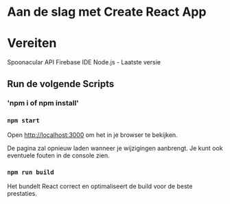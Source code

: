 # Aan de slag met Create React App
# Vereiten 
Spoonacular API
Firebase 
IDE 
Node.js - Laatste versie

## Run de volgende Scripts

### 'npm i of npm install'
### `npm start`


Open [http://localhost:3000](http://localhost:3000) om het in je browser te bekijken.

De pagina zal opnieuw laden wanneer je wijzigingen aanbrengt. Je kunt ook eventuele fouten in de console zien.

### `npm run build`

Het bundelt React correct en optimaliseert de build voor de beste prestaties.
